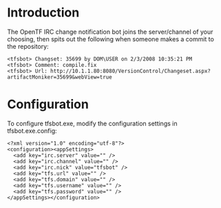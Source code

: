 # Introduction #

The OpenTF IRC change notification bot joins the server/channel of your choosing, then spits out the following when someone makes a commit to the repository:

```
<tfsbot> Changset: 35699 by DOM\USER on 2/3/2008 10:35:21 PM
<tfsbot> Comment: compile.fix
<tfsbot> Url: http://10.1.1.80:8080/VersionControl/Changeset.aspx?artifactMoniker=35699&webView=true
```

# Configuration #

To configure tfsbot.exe, modify the configuration settings in tfsbot.exe.config:

```
<?xml version="1.0" encoding="utf-8"?>                                                    
<configuration><appSettings>
  <add key="irc.server" value="" />
  <add key="irc.channel" value="" />
  <add key="irc.nick" value="tfsbot" />
  <add key="tfs.url" value="" />
  <add key="tfs.domain" value="" />
  <add key="tfs.username" value="" />
  <add key="tfs.password" value="" />
</appSettings></configuration>
```